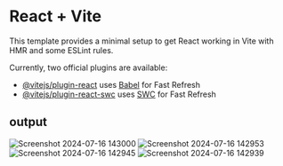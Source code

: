 # React + Vite

This template provides a minimal setup to get React working in Vite with HMR and some ESLint rules.

Currently, two official plugins are available:

- [@vitejs/plugin-react](https://github.com/vitejs/vite-plugin-react/blob/main/packages/plugin-react/README.md) uses [Babel](https://babeljs.io/) for Fast Refresh
- [@vitejs/plugin-react-swc](https://github.com/vitejs/vite-plugin-react-swc) uses [SWC](https://swc.rs/) for Fast Refresh

## output
![Screenshot 2024-07-16 143000](https://github.com/user-attachments/assets/81de7a99-f812-482a-ab17-6f68f89e5646)
![Screenshot 2024-07-16 142953](https://github.com/user-attachments/assets/d511f893-690e-47e1-9e99-b1ec258e288d)
![Screenshot 2024-07-16 142945](https://github.com/user-attachments/assets/a0af45e2-62e8-4154-a6e1-172db3050ce1)
![Screenshot 2024-07-16 142939](https://github.com/user-attachments/assets/411f9175-5bbb-4aa2-b7ce-049448aa9ef1)
